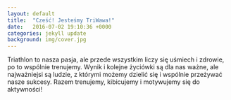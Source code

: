 ```yaml
---
layout: default
title:  "Cześć! Jesteśmy TriWawa!"
date:   2016-07-02 19:10:36 +0000
categories: jekyll update
background: img/cover.jpg
---
```


Triathlon to nasza pasja, ale przede wszystkim liczy się uśmiech i zdrowie, po to wspólnie trenujemy. Wynik i kolejne życiówki są dla nas ważne, ale najważniejsi są ludzie, z którymi możemy dzielić się i wspólnie przeżywać nasze sukcesy. Razem trenujemy, kibicujemy i motywujemy się do aktywności!
